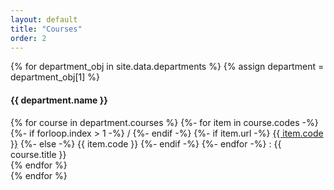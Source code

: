 ```yaml
---
layout: default
title: "Courses"
order: 2
---
```


<div class="row g-2">
{% for department_obj in site.data.departments %}
    {% assign department = department_obj[1] %}
    <div class="col-12 col-md-6">
        <div class="col-12 p-1 m-2 h-100 border rounded">
            <h4>{{ department.name }}</h4>
            {% for course in department.courses %}
                {%- for item in course.codes -%}
                    {%- if forloop.index > 1 -%}
                        /
                    {%- endif -%}
                    {%- if item.url -%}
                        <a href="{{ item.url }}">{{ item.code }}</a>
                    {%- else -%}
                        {{ item.code }}
                    {%- endif -%}
                {%- endfor -%}
                : {{ course.title }}<br/>
            {% endfor %}
        </div>
    </div>
{% endfor %}
</div>
